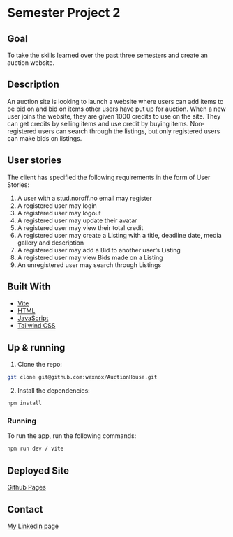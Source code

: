 # Semester Project 2

## Goal
To take the skills learned over the past three semesters and create an auction website.

## Description
An auction site is looking to launch a website where users can add items to be bid on and bid on items other users have put up for auction.
When a new user joins the website, they are given 1000 credits to use on the site. They can get credits by selling items and use credit by buying items. Non-registered users can search through the listings, but only registered users can make bids on listings.


## User stories
The client has specified the following requirements in the form of User Stories:

1. A user with a stud.noroff.no email may register
2. A registered user may login
3. A registered user may logout
4. A registered user may update their avatar
5. A registered user may view their total credit
6. A registered user may create a Listing with a title, deadline date, media gallery and description
7. A registered user may add a Bid to another user’s Listing
8. A registered user may view Bids made on a Listing
9. An unregistered user may search through Listings


## Built With

* [Vite](https://vitejs.dev)
* [HTML](https://en.wikipedia.org/wiki/HTML)
* [JavaScript](https://developer.mozilla.org/en-US/docs/Web/JavaScript)
* [Tailwind CSS](https://tailwindcss.com)

## Up & running




1. Clone the repo:

```bash
git clone git@github.com:wexnox/AuctionHouse.git
```

2. Install the dependencies:

```
npm install
```

### Running

To run the app, run the following commands:

```bash
npm run dev / vite
```

## Deployed Site
[Github Pages](@)


## Contact

[My LinkedIn page](www.linkedin.com)